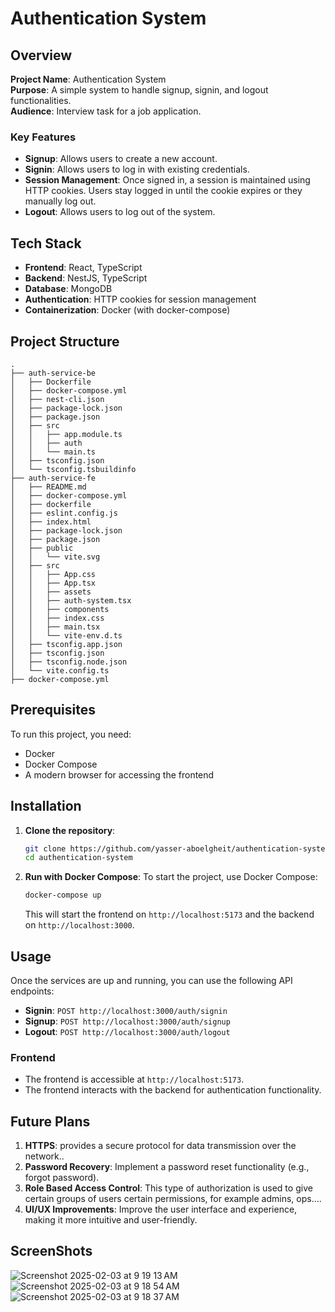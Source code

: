 
# Authentication System

## Overview
**Project Name**: Authentication System  
**Purpose**: A simple system to handle signup, signin, and logout functionalities.  
**Audience**: Interview task for a job application.

### Key Features
- **Signup**: Allows users to create a new account.
- **Signin**: Allows users to log in with existing credentials.
- **Session Management**: Once signed in, a session is maintained using HTTP cookies. Users stay logged in until the cookie expires or they manually log out.
- **Logout**: Allows users to log out of the system.

## Tech Stack
- **Frontend**: React, TypeScript
- **Backend**: NestJS, TypeScript
- **Database**: MongoDB
- **Authentication**: HTTP cookies for session management
- **Containerization**: Docker (with docker-compose)

## Project Structure

```
.
├── auth-service-be
│   ├── Dockerfile
│   ├── docker-compose.yml
│   ├── nest-cli.json
│   ├── package-lock.json
│   ├── package.json
│   ├── src
│   │   ├── app.module.ts
│   │   ├── auth
│   │   └── main.ts
│   ├── tsconfig.json
│   └── tsconfig.tsbuildinfo
├── auth-service-fe
│   ├── README.md
│   ├── docker-compose.yml
│   ├── dockerfile
│   ├── eslint.config.js
│   ├── index.html
│   ├── package-lock.json
│   ├── package.json
│   ├── public
│   │   └── vite.svg
│   ├── src
│   │   ├── App.css
│   │   ├── App.tsx
│   │   ├── assets
│   │   ├── auth-system.tsx
│   │   ├── components
│   │   ├── index.css
│   │   ├── main.tsx
│   │   └── vite-env.d.ts
│   ├── tsconfig.app.json
│   ├── tsconfig.json
│   ├── tsconfig.node.json
│   └── vite.config.ts
├── docker-compose.yml
```

## Prerequisites
To run this project, you need:
- Docker
- Docker Compose
- A modern browser for accessing the frontend

## Installation

1. **Clone the repository**:

   ```bash
   git clone https://github.com/yasser-aboelgheit/authentication-system
   cd authentication-system
   ```

2. **Run with Docker Compose**:
   To start the project, use Docker Compose:

   ```bash
   docker-compose up
   ```

   This will start the frontend on `http://localhost:5173` and the backend on `http://localhost:3000`.

## Usage

Once the services are up and running, you can use the following API endpoints:

- **Signin**: `POST http://localhost:3000/auth/signin`
- **Signup**: `POST http://localhost:3000/auth/signup`
- **Logout**: `POST http://localhost:3000/auth/logout`

### Frontend
- The frontend is accessible at `http://localhost:5173`.
- The frontend interacts with the backend for authentication functionality.

## Future Plans
1. **HTTPS**: provides a secure protocol for data transmission over the network..
2. **Password Recovery**: Implement a password reset functionality (e.g., forgot password).
3. **Role Based Access Control**: This type of authorization is used to give certain groups of users certain permissions, for example admins, ops....
4. **UI/UX Improvements**: Improve the user interface and experience, making it more intuitive and user-friendly.




## ScreenShots
![Screenshot 2025-02-03 at 9 19 13 AM](https://github.com/user-attachments/assets/2f5a18f4-098b-4179-b1d9-b5acca04a233)
![Screenshot 2025-02-03 at 9 18 54 AM](https://github.com/user-attachments/assets/ed438ef3-d959-4fb8-9088-2ef115957103)
![Screenshot 2025-02-03 at 9 18 37 AM](https://github.com/user-attachments/assets/6544f16b-a110-4755-90ab-b049c3716747)
